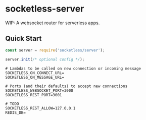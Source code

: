 # socketless-server

WIP: A websocket router for serverless apps.

## Quick Start

```js
const server = require('socketless/server');

server.init(/* optional config */);
```

```
# Lambdas to be called on new connection or incoming message
SOCKETLESS_ON_CONNECT_URL=
SOCKETLESS_ON_MESSAGE_URL=

# Ports (and their defaults) to accept new connections
SOCKETLESS_WEBSOCKET_PORT=3000
SOCKETLESS_REST_PORT=3001

# TODO
SOCKETLESS_REST_ALLOW=127.0.0.1
REDIS_DB=
```

